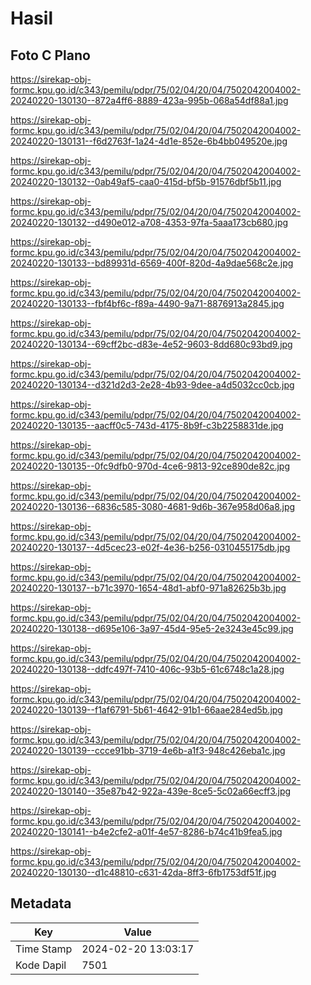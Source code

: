 # Hasil

## Foto C Plano

https://sirekap-obj-formc.kpu.go.id/c343/pemilu/pdpr/75/02/04/20/04/7502042004002-20240220-130130--872a4ff6-8889-423a-995b-068a54df88a1.jpg

https://sirekap-obj-formc.kpu.go.id/c343/pemilu/pdpr/75/02/04/20/04/7502042004002-20240220-130131--f6d2763f-1a24-4d1e-852e-6b4bb049520e.jpg

https://sirekap-obj-formc.kpu.go.id/c343/pemilu/pdpr/75/02/04/20/04/7502042004002-20240220-130132--0ab49af5-caa0-415d-bf5b-91576dbf5b11.jpg

https://sirekap-obj-formc.kpu.go.id/c343/pemilu/pdpr/75/02/04/20/04/7502042004002-20240220-130132--d490e012-a708-4353-97fa-5aaa173cb680.jpg

https://sirekap-obj-formc.kpu.go.id/c343/pemilu/pdpr/75/02/04/20/04/7502042004002-20240220-130133--bd89931d-6569-400f-820d-4a9dae568c2e.jpg

https://sirekap-obj-formc.kpu.go.id/c343/pemilu/pdpr/75/02/04/20/04/7502042004002-20240220-130133--fbf4bf6c-f89a-4490-9a71-8876913a2845.jpg

https://sirekap-obj-formc.kpu.go.id/c343/pemilu/pdpr/75/02/04/20/04/7502042004002-20240220-130134--69cff2bc-d83e-4e52-9603-8dd680c93bd9.jpg

https://sirekap-obj-formc.kpu.go.id/c343/pemilu/pdpr/75/02/04/20/04/7502042004002-20240220-130134--d321d2d3-2e28-4b93-9dee-a4d5032cc0cb.jpg

https://sirekap-obj-formc.kpu.go.id/c343/pemilu/pdpr/75/02/04/20/04/7502042004002-20240220-130135--aacff0c5-743d-4175-8b9f-c3b2258831de.jpg

https://sirekap-obj-formc.kpu.go.id/c343/pemilu/pdpr/75/02/04/20/04/7502042004002-20240220-130135--0fc9dfb0-970d-4ce6-9813-92ce890de82c.jpg

https://sirekap-obj-formc.kpu.go.id/c343/pemilu/pdpr/75/02/04/20/04/7502042004002-20240220-130136--6836c585-3080-4681-9d6b-367e958d06a8.jpg

https://sirekap-obj-formc.kpu.go.id/c343/pemilu/pdpr/75/02/04/20/04/7502042004002-20240220-130137--4d5cec23-e02f-4e36-b256-0310455175db.jpg

https://sirekap-obj-formc.kpu.go.id/c343/pemilu/pdpr/75/02/04/20/04/7502042004002-20240220-130137--b71c3970-1654-48d1-abf0-971a82625b3b.jpg

https://sirekap-obj-formc.kpu.go.id/c343/pemilu/pdpr/75/02/04/20/04/7502042004002-20240220-130138--d695e106-3a97-45d4-95e5-2e3243e45c99.jpg

https://sirekap-obj-formc.kpu.go.id/c343/pemilu/pdpr/75/02/04/20/04/7502042004002-20240220-130138--ddfc497f-7410-406c-93b5-61c6748c1a28.jpg

https://sirekap-obj-formc.kpu.go.id/c343/pemilu/pdpr/75/02/04/20/04/7502042004002-20240220-130139--f1af6791-5b61-4642-91b1-66aae284ed5b.jpg

https://sirekap-obj-formc.kpu.go.id/c343/pemilu/pdpr/75/02/04/20/04/7502042004002-20240220-130139--ccce91bb-3719-4e6b-a1f3-948c426eba1c.jpg

https://sirekap-obj-formc.kpu.go.id/c343/pemilu/pdpr/75/02/04/20/04/7502042004002-20240220-130140--35e87b42-922a-439e-8ce5-5c02a66ecff3.jpg

https://sirekap-obj-formc.kpu.go.id/c343/pemilu/pdpr/75/02/04/20/04/7502042004002-20240220-130141--b4e2cfe2-a01f-4e57-8286-b74c41b9fea5.jpg

https://sirekap-obj-formc.kpu.go.id/c343/pemilu/pdpr/75/02/04/20/04/7502042004002-20240220-130130--d1c48810-c631-42da-8ff3-6fb1753df51f.jpg


## Metadata

| Key        | Value               |
| ---------- | ------------------- |
| Time Stamp | 2024-02-20 13:03:17 |
| Kode Dapil | 7501                |



